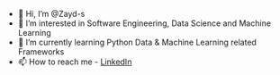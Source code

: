 - 👋 Hi, I’m @Zayd-s
- 👀 I’m interested in Software Engineering, Data Science and Machine Learning
- 🌱 I’m currently learning Python Data & Machine Learning related Frameworks
- 📫 How to reach me - [LinkedIn](https://uk.linkedin.com/in/zayd-sabeh-6b4gokre "Zayd Sabeh on LinkedIn")

<!---
Zayd-s/Zayd-s is a ✨ special ✨ repository because its `README.md` (this file) appears on your GitHub profile.
You can click the Preview link to take a look at your changes.
--->

